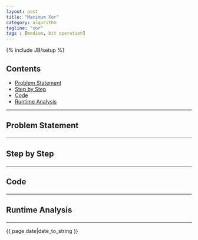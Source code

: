 ```yaml
---
layout: post  
title: "Maximum Xor"  
category: algorithm
tagline: "xor"
tags : [medium, bit operation]
---
```

{% include JB/setup %}

## Contents
+ [Problem Statement](#partI)
+ [Step by Step](#partII)
+ [Code](#partIII)
+ [Runtime Analysis](#partIIII)

----------------------------------

## Problem Statement <p id="partI"></p>


----------------------------------

## Step by Step <p id="partII"></p>


----------------------------------

## Code <p id="partIII"></p>


----------------------------------

## Runtime Analysis <p id="partIIII"></p>


----------------------------------


{{ page.date|date_to_string }}
